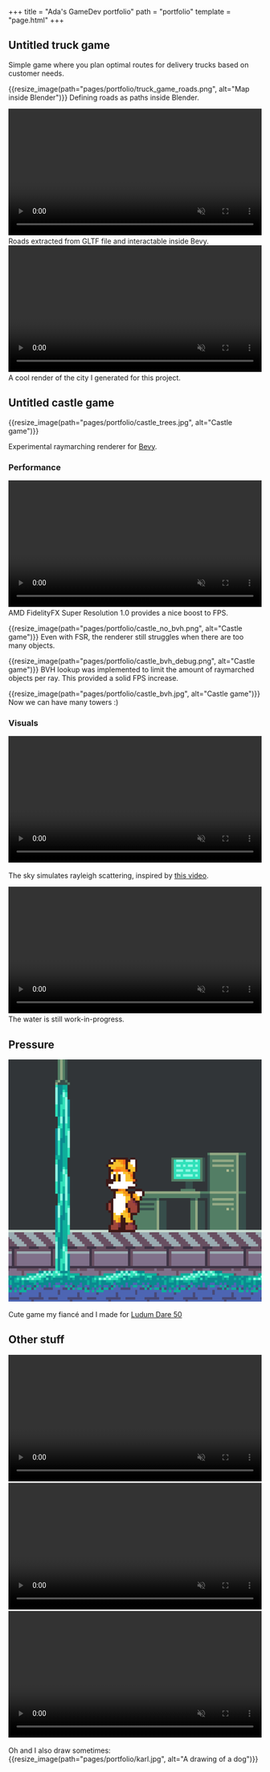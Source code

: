 +++
title = "Ada's GameDev portfolio"
path = "portfolio"
template = "page.html"
+++
## Untitled truck game

Simple game where you plan optimal routes for delivery trucks based on customer needs.

{{resize_image(path="pages/portfolio/truck_game_roads.png", alt="Map inside Blender")}}
Defining roads as paths inside Blender.

<video width="100%" height="auto" autoplay muted loop>
    <source src="TruckGameDev.webm" type="video/webm">
</video>
Roads extracted from GLTF file and interactable inside Bevy.


<video width="100%" height="auto" autoplay muted loop>
    <source src="TruckGameRender.webm" type="video/webm">
</video>
A cool render of the city I generated for this project.



## Untitled castle game

{{resize_image(path="pages/portfolio/castle_trees.jpg", alt="Castle game")}}

Experimental raymarching renderer for [Bevy](https://bevyengine.org/).

### Performance

<video width="100%" height="auto" autoplay muted loop>
    <source src="CastleFsr.webm" type="video/webm">
</video>
AMD FidelityFX Super Resolution 1.0 provides a nice boost to FPS.

{{resize_image(path="pages/portfolio/castle_no_bvh.png", alt="Castle game")}}
Even with FSR, the renderer still struggles when there are too many objects.


{{resize_image(path="pages/portfolio/castle_bvh_debug.png", alt="Castle game")}}
BVH lookup was implemented to limit the amount of raymarched objects per ray.
This provided a solid FPS increase.

{{resize_image(path="pages/portfolio/castle_bvh.jpg", alt="Castle game")}}
Now we can have many towers :)

### Visuals

<video width="100%" height="auto" autoplay muted loop>
    <source src="CastleSky.webm" type="video/webm">
</video>

The sky simulates rayleigh scattering, inspired by [this video](https://www.youtube.com/watch?v=DxfEbulyFcY).


<video width="100%" height="auto" autoplay muted loop>
    <source src="CastleWater.webm" type="video/webm">
</video>
The water is still work-in-progress.

## Pressure
![Cute fox in trouble](pressure.gif)


Cute game my fiancé and I made for [Ludum Dare 50](https://ldjam.com/events/ludum-dare/50/pressure)


## Other stuff


<video width="100%" height="auto" autoplay muted loop>
    <source src="SdfModelerRender.webm" type="video/webm">
</video>
<video width="100%" height="auto" autoplay muted loop>
    <source src="SdfModelerNodes.webm" type="video/webm">
</video>
<video width="100%" height="auto" autoplay muted loop>
    <source src="WeirdThing.webm" type="video/webm">
</video>

Oh and I also draw sometimes:
{{resize_image(path="pages/portfolio/karl.jpg", alt="A drawing of a dog")}}